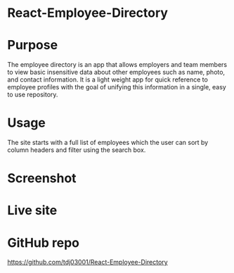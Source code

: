 # React-Employee-Directory


# Purpose

The employee directory is an app that allows employers and team members to view basic insensitive data about other employees such as name, photo, and contact information. It is a light weight app for quick reference to employee profiles with the goal of unifying this information in a single, easy to use repository.

# Usage

The site starts with a full list of employees which the user can sort by column headers and filter using the search box.

# Screenshot


# Live site


# GitHub repo

https://github.com/tdj03001/React-Employee-Directory
